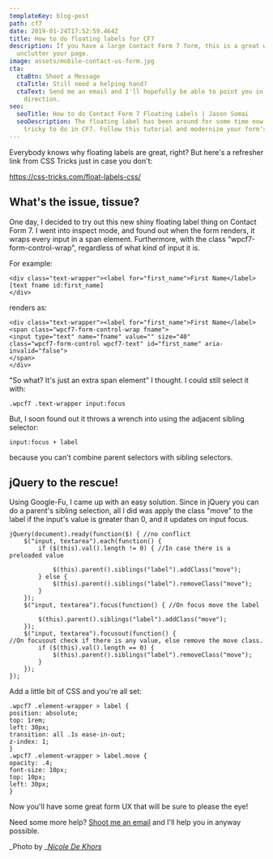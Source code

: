 ```yaml
---
templateKey: blog-post
path: cf7
date: 2019-01-24T17:52:59.464Z
title: How to do floating labels for CF7
description: If you have a large Contact Form 7 form, this is a great way to
  unclutter your page.
image: assets/mobile-contact-us-form.jpg
cta:
  ctaBtn: Shoot a Message
  ctaTitle: Still need a helping hand?
  ctaText: Send me an email and I'll hopefully be able to point you in the right
    direction.
seo:
  seoTitle: How to do Contact Form 7 Floating Labels | Jason Somai
  seoDescription: The floating label has been around for some time now, but it's
    tricky to do in CF7. Follow this tutorial and modernize your form's UX.
---
```

Everybody knows why floating labels are great, right? But here's a refresher link from CSS Tricks just in case you don't:

https://css-tricks.com/float-labels-css/

## What's the issue, tissue?

One day, I decided to try out this new shiny floating label thing on Contact Form 7. I went into inspect mode, and found out when the form renders, it wraps every input in a span element. Furthermore, with the class "wpcf7-form-control-wrap", regardless of what kind of input it is. 

For example:

```
<div class="text-wrapper"><label for="first_name">First Name</label>
[text fname id:first_name]
</div>
```

renders as:

```
<div class="text-wrapper"><label for="first_name">First Name</label>
<span class="wpcf7-form-control-wrap fname">
<input type="text" name="fname" value="" size="40" 
class="wpcf7-form-control wpcf7-text" id="first_name" aria-invalid="false">
</span>
</div>
```

"So what? It's just an extra span element" I thought. I could still select it with:

```
.wpcf7 .text-wrapper input:focus
```

But, I soon found out it throws a wrench into using the adjacent sibling selector:

```
input:focus + label
```

 because you can't combine parent selectors with sibling selectors.

## jQuery to the rescue!

Using Google-Fu, I came up with an easy solution. Since in jQuery you can do a parent's sibling selection, all I did was apply the class "move" to the label if the input's value is greater than 0, and it updates on input focus.

```
jQuery(document).ready(function($) { //no conflict
    $("input, textarea").each(function() {
        if ($(this).val().length != 0) { //In case there is a preloaded value

            $(this).parent().siblings("label").addClass("move");
        } else {
            $(this).parent().siblings("label").removeClass("move");
        }
    });
    $("input, textarea").focus(function() { //On focus move the label

        $(this).parent().siblings("label").addClass("move");
    });
    $("input, textarea").focusout(function() { 
//On focusout check if there is any value, else remove the move class.
        if ($(this).val().length == 0) {
            $(this).parent().siblings("label").removeClass("move");
        }
    });
});
```

Add a little bit of CSS and you're all set:

```
.wpcf7 .element-wrapper > label {
position: absolute;
top: 1rem;
left: 30px;
transition: all .1s ease-in-out;
z-index: 1;
}
.wpcf7 .element-wrapper > label.move {
opacity: .4;
font-size: 10px;
top: 10px;
left: 30px;
}
```

Now you'll have some great form UX that will be sure to please the eye!

Need some more help? [Shoot me an email](https://jasonsomai.com/contact/) and I'll help you in anyway possible.

_Photo by _[_Nicole De Khors_](https://burst.shopify.com/@ndekhors?utm_campaign=photo_credit&utm_content=Free+Stock+Photo+of+Mobile+Contact+Us+Form+%E2%80%94+HD+Images&utm_medium=referral&utm_source=credit)
